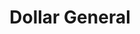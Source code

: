 ---
title: "Dollar General"
url: /magnolia/dollar-general-dobbin-hufsmith-road/
shop: variety store
---